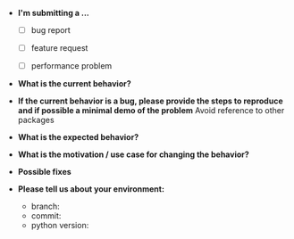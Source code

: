 * **I'm submitting a ...**
  - [ ] bug report
  - [ ] feature request
  - [ ] performance problem


* **What is the current behavior?**



* **If the current behavior is a bug, please provide the steps to reproduce and if possible a minimal demo of the problem** Avoid reference to other packages



* **What is the expected behavior?**


* **What is the motivation / use case for changing the behavior?**


* **Possible fixes**


* **Please tell us about your environment:**
  
  - branch: 
  - commit:  
  - python version: 



